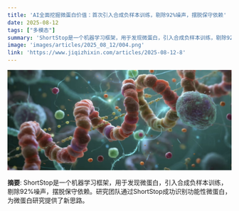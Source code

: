 ```yaml
---
title: 'AI全面挖掘微蛋白价值：首次引入合成负样本训练，剔除92%噪声，摆脱保守依赖'
date: 2025-08-12
tags: ["多模态"]
summary: 'ShortStop是一个机器学习框架，用于发现微蛋白，引入合成负样本训练，剔除92%噪声，摆脱保守依赖。研究团队通过ShortStop成功识别功能性微蛋白，为微蛋白研究提供了新思路。'
image: 'images/articles/2025_08_12/004.png'
link: 'https://www.jiqizhixin.com/articles/2025-08-12-8'
---
```

![AI全面挖掘微蛋白价值：首次引入合成负样本训练，剔除92%噪声，摆脱保守依赖](images/articles/2025_08_12/004.png)

**摘要**: ShortStop是一个机器学习框架，用于发现微蛋白，引入合成负样本训练，剔除92%噪声，摆脱保守依赖。研究团队通过ShortStop成功识别功能性微蛋白，为微蛋白研究提供了新思路。
